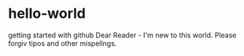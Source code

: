 # hello-world
getting started with github
Dear Reader - I'm new to this world. Please forgiv tipos and other mispellngs.

